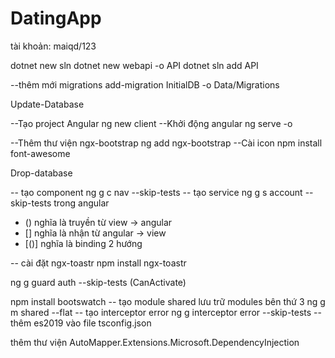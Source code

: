 # DatingApp
tài khoản: maiqd/123

dotnet new sln
dotnet new webapi -o API
dotnet sln add API

--thêm mới migrations
add-migration InitialDB -o Data/Migrations

Update-Database

--Tạo project Angular
ng new client
--Khởi động angular
ng serve -o

--Thêm thư viện ngx-bootstrap
ng add ngx-bootstrap 
--Cài icon
npm install font-awesome

Drop-database

-- tạo component
ng g c nav --skip-tests
-- tạo service
ng g s account --skip-tests
trong angular 
- () nghĩa là truyền từ view -> angular
- [] nghĩa là nhận từ angular -> view
- [()] nghĩa là binding 2 hướng

-- cài đặt ngx-toastr
npm install ngx-toastr

ng g guard auth --skip-tests (CanActivate)

npm install bootswatch
-- tạo module shared lưu trữ modules bên thứ 3
ng g m shared --flat
-- tạo interceptor error
ng g interceptor error --skip-tests
-- thêm es2019 vào file tsconfig.json

thêm thư viện 
AutoMapper.Extensions.Microsoft.DependencyInjection